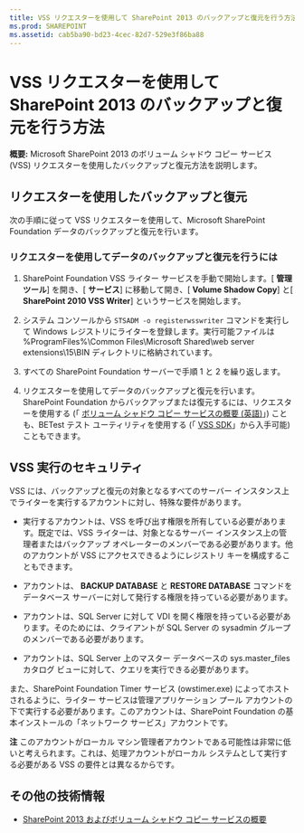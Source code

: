 ```yaml
---
title: VSS リクエスターを使用して SharePoint 2013 のバックアップと復元を行う方法
ms.prod: SHAREPOINT
ms.assetid: cab5ba90-bd23-4cec-82d7-529e3f86ba88
---
```



# VSS リクエスターを使用して SharePoint 2013 のバックアップと復元を行う方法
 **概要:** Microsoft SharePoint 2013 のボリューム シャドウ コピー サービス (VSS) リクエスターを使用したバックアップと復元方法を説明します。
## リクエスターを使用したバックアップと復元

次の手順に従って VSS リクエスターを使用して、Microsoft SharePoint Foundation データのバックアップと復元を行います。
  
    
    

### リクエスターを使用してデータのバックアップと復元を行うには


1. SharePoint Foundation VSS ライター サービスを手動で開始します。[ **管理ツール**] を開き、[ **サービス**] に移動して開き、[ **Volume Shadow Copy**] と[ **SharePoint 2010 VSS Writer**] というサービスを開始します。
    
  
2. システム コンソールから  `STSADM -o registerwsswriter` コマンドを実行して Windows レジストリにライターを登録します。実行可能ファイルは %ProgramFiles%\\Common Files\\Microsoft Shared\\web server extensions\\15\\BIN ディレクトリに格納されています。
    
  
3. すべての SharePoint Foundation サーバーで手順 1 と 2 を繰り返します。
    
  
4. リクエスターを使用してデータのバックアップと復元を行います。SharePoint Foundation からバックアップまたは復元するには、リクエスターを使用する (「 [ボリューム シャドウ コピー サービスの概要 (英語)](http://msdn.microsoft.com/ja-jp/library/aa384649%28VS.85%29.aspx)」) ことも、BETest テスト ユーティリティを使用する (「 [VSS SDK](http://www.microsoft.com/downloads/details.aspx?FamilyID=0B4F56E4-0CCC-4626-826A-ED2C4C95C871&amp;displaylang=en)」から入手可能) こともできます。 
    
  

## VSS 実行のセキュリティ

VSS には、バックアップと復元の対象となるすべてのサーバー インスタンス上でライターを実行するアカウントに対し、特殊な要件があります。
  
    
    

- 実行するアカウントは、VSS を呼び出す権限を所有している必要があります。既定では、VSS ライターは、対象となるサーバー インスタンス上の管理者またはバックアップ オペレーターのメンバーである必要があります。他のアカウントが VSS にアクセスできるようにレジストリ キーを構成することもできます。
    
  
- アカウントは、 **BACKUP DATABASE** と **RESTORE DATABASE** コマンドをデータベース サーバーに対して発行する権限を持っている必要があります。
    
  
- アカウントは、SQL Server に対して VDI を開く権限を持っている必要があります。そのためには、クライアントが SQL Server の sysadmin グループのメンバーである必要があります。
    
  
- アカウントは、SQL Server 上のマスター データベースの sys.master_files カタログ ビューに対して、クエリを実行できる必要があります。
    
  
また、SharePoint Foundation Timer サービス (owstimer.exe) によってホストされるように、ライター サービスは管理アプリケーション プール アカウントの下で実行する必要があります。このアカウントは、SharePoint Foundation の基本インストールの「ネットワーク サービス」アカウントです。 
  
    
    
 **注** このアカウントがローカル マシン管理者アカウントである可能性は非常に低いと考えられます。これは、処理アカウントがローカル システムとして実行する必要がある VSS の要件とは異なるからです。
  
    
    

## その他の技術情報
<a name="bk_addresources"> </a>


-  [SharePoint 2013 およびボリューム シャドウ コピー サービスの概要](overview-of-sharepoint-2013-and-the-volume-shadow-copy-service.md)
    
  

